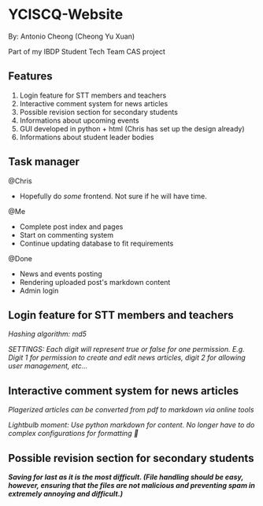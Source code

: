# YCISCQ-Website
By: Antonio Cheong (Cheong Yu Xuan) 

Part of my IBDP Student Tech Team CAS project

## Features
1. Login feature for STT members and teachers
2. Interactive comment system for news articles
3. Possible revision section for secondary students 
4. Informations about upcoming events 
5. GUI developed in python + html (Chris has set up the design already) 
6. Informations about student leader bodies 

## Task manager
@Chris
- Hopefully do *some* frontend. Not sure if he will have time.

@Me
- Complete post index and pages
- Start on commenting system
- Continue updating database to fit requirements

@Done
- News and events posting
- Rendering uploaded post's markdown content
- Admin login
## Login feature for STT members and teachers
*Hashing algorithm: md5*

*SETTINGS: Each digit will represent true or false for one permission. E.g. Digit 1 for permission to create and edit news articles, digit 2 for allowing user management, etc...*

## Interactive comment system for news articles
*Plagerized articles can be converted from pdf to markdown via online tools*

*Lightbulb moment: Use python markdown for content. No longer have to do complex configurations for formatting 🤯*


## Possible revision section for secondary students
***Saving for last as it is the most difficult. (File handling should be easy, however, ensuring that the files are not malicious and preventing spam in extremely annoying and difficult.)***
